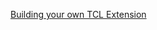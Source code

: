 [Building your own TCL Extension](https://github.com/puppetlabs/Razor-Microkernel/wiki/Building-your-own-TCL-Extension)